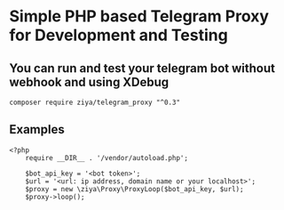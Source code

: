 # Simple PHP based Telegram Proxy for Development and Testing
## You can run and test your telegram bot without webhook and using XDebug
`composer require ziya/telegram_proxy "^0.3"`
## Examples
```
<?php
    require __DIR__ . '/vendor/autoload.php';

    $bot_api_key = '<bot token>';
    $url = '<url: ip address, domain name or your localhost>';
    $proxy = new \ziya\Proxy\ProxyLoop($bot_api_key, $url);
    $proxy->loop();
```